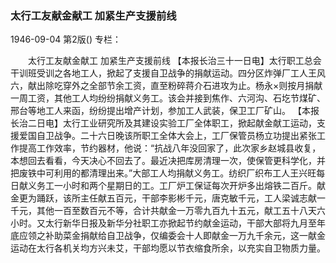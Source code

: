 ### 太行工友献金献工  加紧生产支援前线

1946-09-04
第2版()
专栏：

　　太行工友献金献工
    加紧生产支援前线
    【本报长治三十一日电】太行职工总会干训班受训之各地工人，掀起了支援自卫战争的捐献运动。四分区炸弹厂工人王风六，献出除吃穿外之全部节余工资，直至粉碎蒋介石进攻为止。杨永×则按月捐献一周工资，其他工人均纷纷捐献义务工。该会并接到焦作、六河沟、石圪节煤矿、邢台等地工人来函，纷纷提出增产计划，参加工人武装，保卫工厂矿山。
    【本报长治二日电】太行工业研究所及其建设实验工厂全体职工，掀起献金献工运动，支援爱国自卫战争。二十六日晚该所职工全体大会上，工厂保管员杨立功提出紧张工作提高工作效率，节约器材，他说：“抗战八年没回家了，此次家乡赵城县收复，本想回去看看，今天决心不回去了。最近决把库房清理一次，使保管更科学化，并把废铁中可利用的都清理出来。”大部工人均捐献义务工。纺织厂织布工人王兴旺每日献义务工一小时和两个星期日的工。工厂炉工保证每次开炉多出熔铁二百斤。献金更为踊跃，该所主任献五百元，干部李影彬千元，唐克敏千元，工人梁诚志献一千元，其他一百至数百元不等，合计共献金一万零九百九十五元，献工五十八天六小时。又太行新华日报及新华分社职工亦掀起节约献金运动，干部大部将九月至年底应领之补助菜金捐献给自卫战争，仅编委会十人即献金一万九千余元，这一献金运动在太行各机关均方兴未艾，干部均愿以节衣缩食所余，以充实自卫物质力量。
